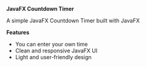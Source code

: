 **JavaFX Countdown Timer**

A simple JavaFX Countdown Timer built with JavaFX

**Features**
- You can enter your own time
- Clean and responsive JavaFX UI
- Light and user-friendly design
